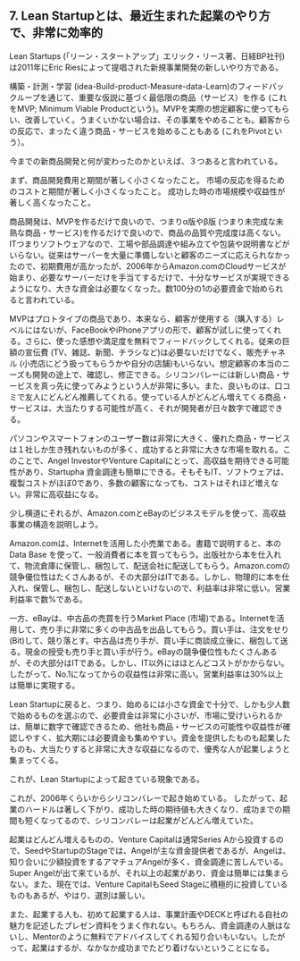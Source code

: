 ## 7. Lean Startupとは、最近生まれた起業のやり方で、非常に効率的

Lean Startups (「リーン・スタートアップ」エリック・リース著、日経BP社刊)は2011年にEric Riesによって提唱された新規事業開発の新しいやり方である。

構築・計測・学習 (idea-Build-product-Measure-data-Learn)のフィードバックループを通じて、重要な仮説に基づく最低限の商品（サービス）を作る (これをMVP; Minimum Viable Productという)。MVPを実際の想定顧客に使ってもらい、改善していく。うまくいかない場合は、その事業をやめることも。顧客からの反応で、まったく違う商品・サービスを始めることもある (これをPivotという）。

今までの新商品開発と何が変わったのかといえば、３つあると言われている。

まず、商品開発費用と期間が著しく小さくなったこと。
市場の反応を得るためのコストと期間が著しく小さくなったこと。
成功した時の市場規模や収益性が著しく高くなったこと。

商品開発は、MVPを作るだけで良いので、つまりα版やβ版 (つまり未完成な未熟な商品・サービス)を作るだけで良いので、商品の品質や完成度は高くない。ITつまりソフトウェアなので、工場や部品調達や組み立てや包装や説明書などがいらない。従来はサーバーを大量に準備しないと顧客のニーズに応えられなかったので、初期費用が高かったが、2006年からAmazon.comのCloudサービスが始まり、必要なサーバーだけを手当てするだけで、十分なサービスが実現できるようになり、大きな資金は必要なくなった。数100分の1の必要資金で始められると言われている。

MVPはプロトタイプの商品であり、本来なら、顧客が使用する（購入する）レベルにはないが、FaceBookやiPhoneアプリの形で、顧客が試しに使ってくれる。さらに、使った感想や満足度を無料でフィードバックしてくれる。従来の巨額の宣伝費 (TV、雑誌、新聞、チラシなど)は必要ないだけでなく、販売チャネル (小売店にどう扱ってもらうかや自分の店舗)もいらない。想定顧客の本当のニーズも開発の途上で、確認し、修正できる。シリコンバレーには新しい商品・サービスを真っ先に使ってみようという人が非常に多い。また、良いものは、口コミで友人にどんどん推薦してくれる。使っている人がどんどん増えてくる商品・サービスは、大当たりする可能性が高く、それが開発者が日々数字で確認できる。

パソコンやスマートフォンのユーザー数は非常に大きく、優れた商品・サービスは１社しか生き残れないものが多く、成功すると非常に大きな市場を取れる。このことで、Angel InvestorやVenture Capitalにとって、高収益を期待できる可能性があり、Startupha
資金調達も簡単にできる。そもそもIT、ソフトウェアは、複製コストがほぼ0であり、多数の顧客になっても、コストはそれほど増えない。非常に高収益になる。

少し横道にそれるが、Amazon.comとeBayのビジネスモデルを使って、高収益事業の構造を説明しよう。

Amazon.comは、Internetを活用した小売業である。書籍で説明すると、本のData Base を使って、一般消費者に本を買ってもらう。出版社から本を仕入れて、物流倉庫に保管し、梱包して、配送会社に配送してもらう。Amazon.comの競争優位性はたくさんあるが、その大部分はITである。しかし、物理的に本を仕入れ、保管し、梱包し、配送しないといけないので、利益率は非常に低い。営業利益率で数%である。

一方、eBayは、中古品の売買を行うMarket Place (市場)である。Internetを活用して、売り手に非常に多くの中古品を出品してもらう。買い手は、注文をせり (Bit)して、競り落とす。中古品は売り手が、買い手に商談成立後に、梱包して送る。現金の授受も売り手と買い手が行う。eBayの競争優位性もたくさんあるが、その大部分はITである。しかし、IT以外にはほとんどコストがかからない。したがって、No.1になってからの収益性は非常に高い。営業利益率は30%以上は簡単に実現する。

Lean Startupに戻ると、つまり、始めるには小さな資金で十分で、しかも少人数で始めるものを選ぶので、必要資金は非常に小さいが、市場に受けいられるかは、簡単に数字で確認できるため、他社も商品・サービスの可能性や収益性が確認しやすく、拡大期には必要資金も集めやすい。資金を提供したものも起業したものも、大当たりすると非常に大きな収益になるので、優秀な人が起業しようと集まってくる。

これが、Lean Startupによって起きている現象である。

これが、2006年くらいからシリコンバレーで起き始めている。
したがって、起業のハードルは著しく下がり、成功した時の期待値も大きくなり、成功までの期間も短くなってるので、シリコンバレーは起業がどんどん増えていた。

起業はどんどん増えるものの、Venture Capitalは通常Series Aから投資するので、SeedやStartupのStageでは、Angelが主な資金提供者であるが、Angelは、知り合いに少額投資をするアマチュアAngelが多く、資金調達に苦しんでいる。Super Angelが出て来ているが、それ以上の起業があり、資金は簡単には集まらない。また、現在では、Venture CapitalもSeed Stageに積極的に投資しているものもあるが、やはり、選別は厳しい。

また、起業する人も、初めて起業する人は、事業計画やDECKと呼ばれる自社の魅力を記述したプレゼン資料をうまく作れない。もちろん、資金調達の人脈はないし、Mentorのように無料でアドバイスしてくれる知り合いもいない。したがって、起業はするが、なかなか成功までたどり着けないということになる。
